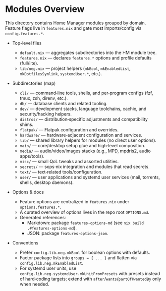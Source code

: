 # Modules Overview

This directory contains Home Manager modules grouped by domain. Feature flags live in `features.nix` and gate most imports/config via `config.features.*`.

- Top-level files
  - `default.nix` — aggregates subdirectories into the HM module tree.
  - `features.nix` — declares `features.*` options and profile defaults (full/lite).
  - `lib/neg.nix` — project helpers (`mkBool`, `mkEnabledList`, `mkDotfilesSymlink`, `systemdUser.*`, etc.).

- Subdirectories (map)
  - `cli/` — command‑line tools, shells, and per‑program configs (fzf, tmux, zsh, direnv, etc.).
  - `db/` — database clients and related tooling.
  - `dev/` — development stacks, language toolchains, cachix, and security/hacking helpers.
  - `distros/` — distribution‑specific adjustments and compatibility shims.
  - `flatpak/` — Flatpak configuration and overrides.
  - `hardware/` — hardware‑adjacent configuration and services.
  - `lib/` — shared library helpers for modules (no direct user options).
  - `main/` — core/desktop setup glue and high‑level composition.
  - `media/` — audio/video/images stacks (e.g., MPD, mpdris2, audio apps/tools).
  - `misc/` — small QoL tweaks and assorted utilities.
  - `secrets/` — sops‑nix integration and modules that read secrets.
  - `text/` — text‑related tools/configuration.
  - `user/` — user applications and systemd user services (mail, torrents, shells, desktop daemons).

- Options & docs
  - Feature options are centralized in `features.nix` under `options.features.*`.
  - A curated overview of options lives in the repo root `OPTIONS.md`.
  - Generated references:
    - Markdown: package `features-options-md` (see `nix build .#features-options-md`).
    - JSON: package `features-options-json`.

- Conventions
  - Prefer `config.lib.neg.mkBool` for boolean options with defaults.
  - Factor package lists into `groups = { ... }` and flatten via `config.lib.neg.mkEnabledList`.
  - For systemd user units, use `config.lib.neg.systemdUser.mkUnitFromPresets` with presets instead of hard‑coding targets; extend with `after`/`wants`/`partOf`/`wantedBy` only when needed.

